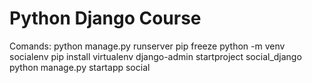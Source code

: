 #  Python Django Course

Comands:
python manage.py runserver
pip freeze
python -m venv socialenv
pip install virtualenv
django-admin startproject social_django
python manage.py startapp social
